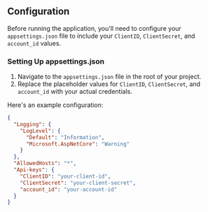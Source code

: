 ## Configuration

Before running the application, you'll need to configure your `appsettings.json` file to include your `ClientID`, `ClientSecret`, and `account_id` values.

### Setting Up appsettings.json

1. Navigate to the `appsettings.json` file in the root of your project.
2. Replace the placeholder values for `ClientID`, `ClientSecret`, and `account_id` with your actual credentials.

Here's an example configuration:

```json
{
  "Logging": {
    "LogLevel": {
      "Default": "Information",
      "Microsoft.AspNetCore": "Warning"
    }
  },
  "AllowedHosts": "*",
  "Api-keys": {
    "ClientID": "your-client-id",
    "ClientSecret": "your-client-secret",
    "account_id": "your-account-id"
  }
}
